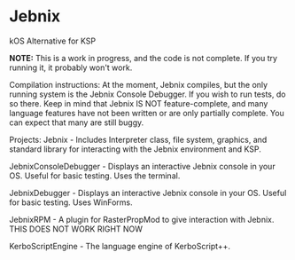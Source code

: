 Jebnix
======

kOS Alternative for KSP

**NOTE:** This is a work in progress, and the code is not complete. If you try running it, it probably won't work.

Compilation instructions:
At the moment, Jebnix compiles, but the only running system is the Jebnix Console Debugger. If you wish to run tests,
do so there. Keep in mind that Jebnix IS NOT feature-complete, and many language features have not been written or
are only partially complete. You can expect that many are still buggy.

Projects:
Jebnix - Includes Interpreter class, file system, graphics, and standard library for interacting with the Jebnix
environment and KSP.

JebnixConsoleDebugger - Displays an interactive Jebnix console in your OS. Useful for basic testing. Uses the terminal.

JebnixDebugger - Displays an interactive Jebnix console in your OS. Useful for basic testing. Uses WinForms. 

JebnixRPM - A plugin for RasterPropMod to give interaction with Jebnix. THIS DOES NOT WORK RIGHT NOW

KerboScriptEngine - The language engine of KerboScript++.

